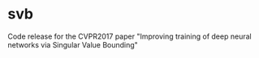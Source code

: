 # svb
Code release for the CVPR2017 paper "Improving training of deep neural networks via Singular Value Bounding"
